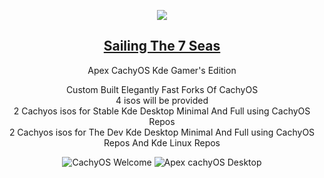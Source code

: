 <p align="center">
<img src="https://i.postimg.cc/JhMRf2RZ/claudemods-03-17-2025.gif">	



<div align="center">

 
##  [Sailing The 7 Seas](https://github.com/claudemods/ApexArchIsoCreatorGuiAppImage)

<div align="center">




Apex CachyOS Kde Gamer's Edition

<div align="center">
Custom Built Elegantly Fast Forks Of CachyOS 

<div align="center">
4 isos will be provided 
 <div align="center">
2 Cachyos isos for Stable Kde Desktop Minimal And Full using CachyOS Repos
  <div align="center">
2 Cachyos isos for The Dev Kde Desktop Minimal And Full using CachyOS Repos And Kde Linux Repos


![CachyOS Welcome](https://github.com/user-attachments/assets/1f3ffcf2-2554-4ff2-8cf5-6520c5e47c8f)
![Apex cachyOS Desktop](https://github.com/user-attachments/assets/2716303e-7912-4050-8f5c-6546acc37f09)




